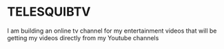 # TELESQUIBTV
I am building an online tv channel for my entertainment videos that will be getting my videos directly from my Youtube channels
